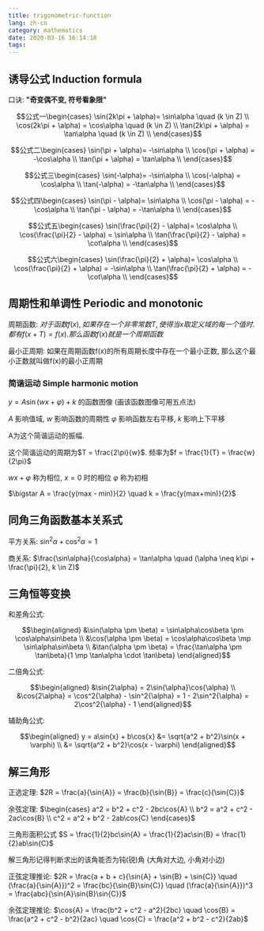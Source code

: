 ```yaml
---
title: trigonometric-function
lang: zh-cn
category: mathematics
date: 2020-03-16 16:14:18
tags:
---
```


## 诱导公式 Induction formula

口诀: **"奇变偶不变, 符号看象限"**

$$公式一\begin{cases}
\sin(2k\pi + \alpha)= \sin\alpha \quad (k \in Z) \\
\cos(2k\pi + \alpha) = \cos\alpha \quad (k \in Z) \\
\tan(2k\pi + \alpha) = \tan\alpha \quad (k \in Z) \\
\end{cases}$$

$$公式二\begin{cases}
\sin(\pi + \alpha)= -\sin\alpha \\
\cos(\pi + \alpha) = -\cos\alpha \\
\tan(\pi + \alpha) = \tan\alpha \\
\end{cases}$$

$$公式三\begin{cases}
\sin(-\alpha)= -\sin\alpha \\
\cos(-\alpha) = \cos\alpha \\
\tan(-\alpha) = -\tan\alpha \\
\end{cases}$$

$$公式四\begin{cases}
\sin(\pi - \alpha)= \sin\alpha \\
\cos(\pi - \alpha) = -\cos\alpha \\
\tan(\pi - \alpha) = -\tan\alpha \\
\end{cases}$$

$$公式五\begin{cases}
\sin(\frac{\pi}{2} - \alpha)= \cos\alpha \\
\cos(\frac{\pi}{2} - \alpha) = \sin\alpha \\
\tan(\frac{\pi}{2} - \alpha) = \cot\alpha \\
\end{cases}$$

$$公式六\begin{cases}
\sin(\frac{\pi}{2} + \alpha)= \cos\alpha \\
\cos(\frac{\pi}{2} + \alpha) = -\sin\alpha \\
\tan(\frac{\pi}{2} + \alpha) = -\cot\alpha \\
\end{cases}$$

## 周期性和单调性 Periodic and monotonic

周期函数: $对于函数f(x), 如果存在一个非零常数T, 使得当x取定义域的每一个值时. 都有f(x+T)=f(x). 那么函数f(x)就是一个周期函数$

最小正周期: 如果在周期函数f(x)的所有周期长度中存在一个最小正数, 那么这个最小正数就叫做f(x)的最小正周期

### 简谐运动 Simple harmonic motion

$y=A\sin(wx + \varphi) + k$ 的函数图像 (画该函数图像可用五点法)

$A$ 影响值域, $w$ 影响函数的周期性
$\varphi$ 影响函数左右平移, $k$ 影响上下平移

A为这个简谐运动的振幅.

这个简谐运动的周期为$T = \frac{2\pi}{w}$. 频率为$f = \frac{1}{T} = \frac{w}{2\pi}$

$wx + \varphi$ 称为相位, $x = 0$ 时的相位 $\varphi$ 称为初相

$\bigstar A = \frac{y(max - min)}{2} \quad k = \frac{y(max+min)}{2}$

## 同角三角函数基本关系式

平方关系: $\sin^2\alpha + \cos^2\alpha = 1$

商关系: $\frac{\sin\alpha}{\cos\alpha} = \tan\alpha \quad (\alpha \neq k\pi + \frac{\pi}{2}, k \in Z)$


## 三角恒等变换

和差角公式:

$$\begin{aligned}
&\sin(\alpha \pm \beta) = \sin\alpha\cos\beta \pm \cos\alpha\sin\beta \\
&\cos(\alpha \pm \beta) = \cos\alpha\cos\beta \mp \sin\alpha\sin\beta \\
&\tan(\alpha \pm \beta) = \frac{\tan\alpha \pm \tan\beta}{1 \mp \tan\alpha \cdot \tan\beta}
\end{aligned}$$

二倍角公式:

$$\begin{aligned}
&\sin{2\alpha} = 2\sin{\alpha}\cos{\alpha} \\
&\cos{2\alpha} = \cos^2{\alpha} - \sin^2{\alpha} = 1 - 2\sin^2{\alpha} = 2\cos^2{\alpha} - 1
\end{aligned}$$

辅助角公式:

$$\begin{aligned}
y = a\sin{x} + b\cos{x} &= \sqrt{a^2 + b^2}\sin(x + \varphi) \\
&= \sqrt{a^2 + b^2}\cos(x - \varphi)
\end{aligned}$$

## 解三角形

正选定理: $2R = \frac{a}{\sin{A}} = \frac{b}{\sin{B}} = \frac{c}{\sin{C}}$

余弦定理: $\begin{cases}
a^2 = b^2 + c^2 - 2bc\cos{A} \\ b^2 = a^2 + c^2 - 2ac\cos{B} \\ c^2 = a^2 + b^2 - 2ab\cos{C}
\end{cases}$

三角形面积公式 $S = \frac{1}{2}bc\sin{A} = \frac{1}{2}ac\sin{B} = \frac{1}{2}ab\sin{C}$

解三角形记得判断求出的该角能否为钝(锐)角 (大角对大边, 小角对小边)

正弦定理推论: $2R = \frac{a + b + c}{\sin{A} + \sin{B} + \sin{C}} \quad (\frac{a}{\sin{A}})^2 = \frac{bc}{\sin{B}\sin{C}} \quad (\frac{a}{\sin{A}})^3 = \frac{abc}{\sin{A}\sin{B}\sin{C}}$

余弦定理推论: $\cos{A} = \frac{b^2 + c^2 - a^2}{2bc} \quad \cos{B} = \frac{a^2 + c^2 - b^2}{2ac} \quad \cos{C} = \frac{a^2 + b^2 - c^2}{2ab}$